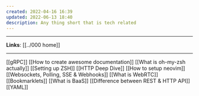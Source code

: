 ```yaml
---
created: 2022-04-16 16:39
updated: 2022-06-13 18:40
description: Any thing short that is tech related
---
```

---
**Links**:  [[../000 home]]

---

[[gRPC]]
[[How to create awesome documentation]]
[[What is oh-my-zsh actually]]
[[Setting up ZSH]]
[[HTTP Deep Dive]]
[[How to setup neovim]]
[[Websockets, Polling, SSE & Webhooks]]
[[What is WebRTC]]
[[Bookmarklets]]
[[What is BaaS]]
[[Difference between REST & HTTP API]]
[[YAML]]